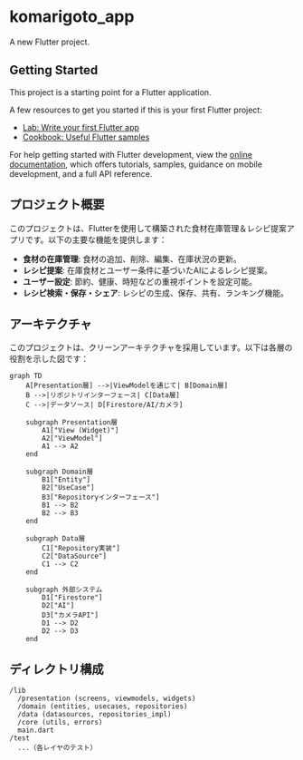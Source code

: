 # komarigoto_app

A new Flutter project.

## Getting Started

This project is a starting point for a Flutter application.

A few resources to get you started if this is your first Flutter project:

- [Lab: Write your first Flutter app](https://docs.flutter.dev/get-started/codelab)
- [Cookbook: Useful Flutter samples](https://docs.flutter.dev/cookbook)

For help getting started with Flutter development, view the
[online documentation](https://docs.flutter.dev/), which offers tutorials,
samples, guidance on mobile development, and a full API reference.

## プロジェクト概要

このプロジェクトは、Flutterを使用して構築された食材在庫管理＆レシピ提案アプリです。以下の主要な機能を提供します：

- **食材の在庫管理**: 食材の追加、削除、編集、在庫状況の更新。
- **レシピ提案**: 在庫食材とユーザー条件に基づいたAIによるレシピ提案。
- **ユーザー設定**: 節約、健康、時短などの重視ポイントを設定可能。
- **レシピ検索・保存・シェア**: レシピの生成、保存、共有、ランキング機能。

## アーキテクチャ

このプロジェクトは、クリーンアーキテクチャを採用しています。以下は各層の役割を示した図です：

```mermaid
graph TD
    A[Presentation層] -->|ViewModelを通じて| B[Domain層]
    B -->|リポジトリインターフェース| C[Data層]
    C -->|データソース| D[Firestore/AI/カメラ]

    subgraph Presentation層
        A1["View (Widget)"]
        A2["ViewModel"]
        A1 --> A2
    end

    subgraph Domain層
        B1["Entity"]
        B2["UseCase"]
        B3["Repositoryインターフェース"]
        B1 --> B2
        B2 --> B3
    end

    subgraph Data層
        C1["Repository実装"]
        C2["DataSource"]
        C1 --> C2
    end

    subgraph 外部システム
        D1["Firestore"]
        D2["AI"]
        D3["カメラAPI"]
        D1 --> D2
        D2 --> D3
    end
```

## ディレクトリ構成

```
/lib
  /presentation (screens, viewmodels, widgets)
  /domain (entities, usecases, repositories)
  /data (datasources, repositories_impl)
  /core (utils, errors)
  main.dart
/test
  ...（各レイヤのテスト）
```
